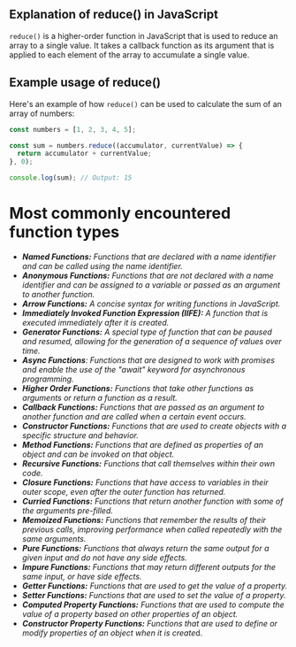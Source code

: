 ## **Explanation of reduce() in JavaScript**

`reduce()` is a higher-order function in JavaScript that is used to reduce an array to a single value. It takes a callback function as its argument that is applied to each element of the array to accumulate a single value. 

## **Example usage of reduce()**

Here's an example of how `reduce()` can be used to calculate the sum of an array of numbers:

```javascript
const numbers = [1, 2, 3, 4, 5];

const sum = numbers.reduce((accumulator, currentValue) => {
  return accumulator + currentValue;
}, 0);

console.log(sum); // Output: 15
```

# **Most commonly encountered function types**
- ***Named Functions:** Functions that are declared with a name identifier and can be called using the name identifier.*
- ***Anonymous Functions:** Functions that are not declared with a name identifier and can be assigned to a variable or passed as an argument to another function.*
- ***Arrow Functions:** A concise syntax for writing functions in JavaScript.*
- ***Immediately Invoked Function Expression (IIFE):** A function that is executed immediately after it is created.*
- ***Generator Functions:** A special type of function that can be paused and resumed, allowing for the generation of a sequence of values over time.*
- ***Async Functions**: Functions that are designed to work with promises and enable the use of the "await" keyword for asynchronous programming.*
- ***Higher Order Functions:** Functions that take other functions as arguments or return a function as a result.*
- ***Callback Functions:** Functions that are passed as an argument to another function and are called when a certain event occurs.*
- ***Constructor Functions:** Functions that are used to create objects with a specific structure and behavior.*
- ***Method Functions:** Functions that are defined as properties of an object and can be invoked on that object.*
- ***Recursive Functions:** Functions that call themselves within their own code.*
- ***Closure Functions:** Functions that have access to variables in their outer scope, even after the outer function has returned.*
- ***Curried Functions:** Functions that return another function with some of the arguments pre-filled.*
- ***Memoized Functions:** Functions that remember the results of their previous calls, improving performance when called repeatedly with the same arguments.*
- ***Pure Functions:** Functions that always return the same output for a given input and do not have any side effects.*
- ***Impure Functions:** Functions that may return different outputs for the same input, or have side effects.*
- ***Getter Functions:** Functions that are used to get the value of a property.*
- ***Setter Functions:** Functions that are used to set the value of a property.*
- ***Computed Property Functions:** Functions that are used to compute the value of a property based on other properties of an object.*
- ***Constructor Property Functions:** Functions that are used to define or modify properties of an object when it is create*d.
